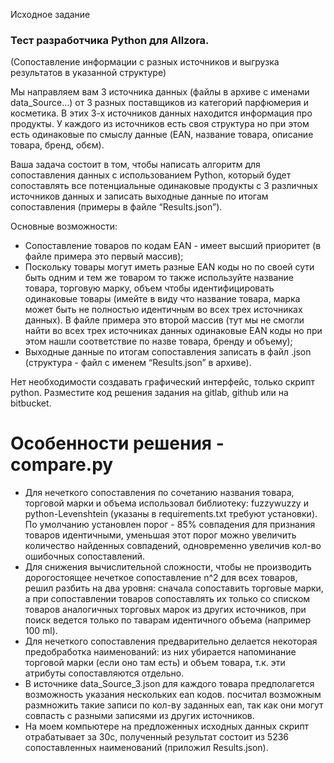 Исходное задание
### Тест разработчика Python для Allzora.
(Сопоставление информации с разных источников и выгрузка результатов в указанной
структуре)

Мы направляем вам 3 источника данных (файлы в архиве с именами
data_Source…) от 3 разных поставщиков из категорий парфюмерия и косметика. В этих
3-х источников данных находится информация про продукты. У каждого из источников
есть своя структура но при этом есть одинаковые по смыслу данные (EAN, название
товара, описание товара, бренд, обєм).

Ваша задача состоит в том, чтобы написать алгоритм для сопоставления
данных с использованием Python, который будет сопоставлять все потенциальные
одинаковые продукты с 3 различных источников данных и записать выходные данные
по итогам сопоставления (примеры в файле “Results.json”).

Основные возможности:
- Сопоставление товаров по кодам EAN - имеет высший приоритет (в
файле примера это первый массив);
- Поскольку товары могут иметь разные EAN коды но по своей сути быть
одним и тем же товаром то также используйте название товара, торговую
марку, объем чтобы идентифицировать одинаковые товары (имейте в
виду что название товара, марка может быть не полностью идентичным
во всех трех источниках данных). В файле примера это второй массив
(тут мы не смогли найти во всех трех источниках данных одинаковые
EAN коды но при этом нашли соответствие по назве товара, бренду и
объему);
- Выходные данные по итогам сопоставления записать в файл .json
(структура - файл с именем “Results.json” в архиве).

Нет необходимости создавать графический интерфейс, только скрипт python.
Разместите код решения задания на gitlab, github или на bitbucket.


# Особенности решения - compare.py
- Для нечеткого сопоставления по сочетанию названия товара, торговой марки и объема использовал библиотеку: fuzzywuzzy и python-Levenshtein (указаны в requirements.txt требуют установки). По умолчанию установлен порог - 85% совпадения для признания товаров идентичными, уменьшая этот порог можно увеличить количество найденных совпадений, одновременно увеличив кол-во ошибочных сопоставлений.
- Для снижения вычислительной сложности, чтобы не производить дорогостоящее нечеткое сопоставление n^2 для всех товаров, решил разбить на два уровня: сначала сопоставить торговые марки, а при сопоставлении товаров сопоставлять их только со списком товаров аналогичных торговых марок из других источников, при поиск ведется только по таварам идентичного объема (например 100 ml).
- Для нечеткого сопоставления предварительно делается некоторая предобработка наименований: из них убирается напоминание торговой марки (если оно там есть) и объем товара, т.к. эти атрибуты сопоставляются отдельно. 
- В источнике data_Source_3.json для каждого товара предполагется возможность указания нескольких ean кодов. посчитал возможным размножить такие записи по кол-ву заданных ean, так как они могут совпасть с разными записями из других источников.
- На моем компьютере на предложенных исходных данных скрипт отрабатывает за 30с, полученный результат состоит из 5236 сопоставленных наименований (приложил Results.json).  
